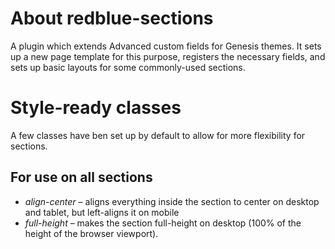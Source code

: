 # About redblue-sections
A plugin which extends Advanced custom fields for Genesis themes. It sets up a new page template for this purpose, registers the necessary fields, and sets up basic layouts for some commonly-used sections.

# Style-ready classes
A few classes have ben set up by default to allow for more flexibility for sections.

## For use on all sections ##
- *align-center* – aligns everything inside the section to center on desktop and tablet, but left-aligns it on mobile
- *full-height* – makes the section full-height on desktop (100% of the height of the browser viewport).

